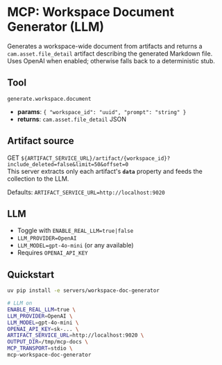 # MCP: Workspace Document Generator (LLM)

Generates a workspace-wide document from artifacts and returns a `cam.asset.file_detail` artifact
describing the generated Markdown file. Uses OpenAI when enabled; otherwise falls back to a deterministic stub.

## Tool

`generate.workspace.document`
- **params**: `{ "workspace_id": "uuid", "prompt": "string" }`
- **returns**: `cam.asset.file_detail` JSON

## Artifact source

GET `${ARTIFACT_SERVICE_URL}/artifact/{workspace_id}?include_deleted=false&limit=50&offset=0`  
This server extracts only each artifact's **`data`** property and feeds the collection to the LLM.

Defaults: `ARTIFACT_SERVICE_URL=http://localhost:9020`

## LLM

- Toggle with `ENABLE_REAL_LLM=true|false`
- `LLM_PROVIDER=OpenAI`
- `LLM_MODEL=gpt-4o-mini` (or any available)
- Requires `OPENAI_API_KEY`

## Quickstart

```bash
uv pip install -e servers/workspace-doc-generator

# LLM on
ENABLE_REAL_LLM=true \
LLM_PROVIDER=OpenAI \
LLM_MODEL=gpt-4o-mini \
OPENAI_API_KEY=sk-... \
ARTIFACT_SERVICE_URL=http://localhost:9020 \
OUTPUT_DIR=/tmp/mcp-docs \
MCP_TRANSPORT=stdio \
mcp-workspace-doc-generator